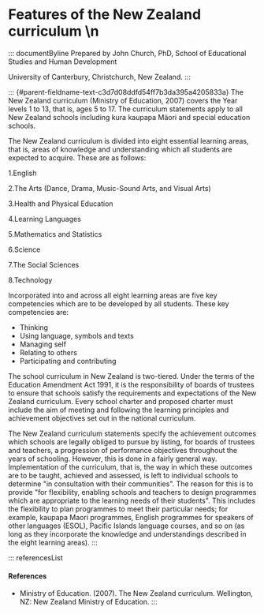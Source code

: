 # Features of the New Zealand curriculum \n

::: documentByline
Prepared by John Church, PhD, School of Educational Studies and Human
Development

University of Canterbury, Christchurch, New Zealand.
:::

::: {#parent-fieldname-text-c3d7d08ddfd54ff7b3da395a4205833a}
The New Zealand curriculum (Ministry of Education, 2007) covers the Year
levels 1 to 13, that is, ages 5 to 17. The curriculum statements apply
to all New Zealand schools including kura kaupapa Mäori and special
education schools.

The New Zealand curriculum is divided into eight essential learning
areas, that is, areas of knowledge and understanding which all students
are expected to acquire. These are as follows:

1.English

2.The Arts (Dance, Drama, Music-Sound Arts, and Visual Arts)

3.Health and Physical Education

4.Learning Languages

5.Mathematics and Statistics

6.Science

7.The Social Sciences

8.Technology

Incorporated into and across all eight learning areas are five key
competencies which are to be developed by all students. These key
competencies are:

-   Thinking
-   Using language, symbols and texts
-   Managing self
-   Relating to others
-   Participating and contributing

The school curriculum in New Zealand is two-tiered. Under the terms of
the Education Amendment Act 1991, it is the responsibility of boards of
trustees to ensure that schools satisfy the requirements and
expectations of the New Zealand curriculum. Every school charter and
proposed charter must include the aim of meeting and following the
learning principles and achievement objectives set out in the national
curriculum.

The New Zealand curriculum statements specify the achievement outcomes
which schools are legally obliged to pursue by listing, for boards of
trustees and teachers, a progression of performance objectives
throughout the years of schooling. However, this is done in a fairly
general way. Implementation of the curriculum, that is, the way in which
these outcomes are to be taught, achieved and assessed, is left to
individual schools to determine "in consultation with their
communities". The reason for this is to provide "for flexibility,
enabling schools and teachers to design programmes which are appropriate
to the learning needs of their students". This includes the flexibility
to plan programmes to meet their particular needs; for example, kaupapa
Maori programmes, English programmes for speakers of other languages
(ESOL), Pacific Islands language courses, and so on (as long as they
incorporate the knowledge and understandings described in the eight
learning areas).
:::

::: referencesList
#### References

-   Ministry of Education. (2007). The New Zealand curriculum.
    Wellington, NZ: New Zealand Ministry of Education.
:::
